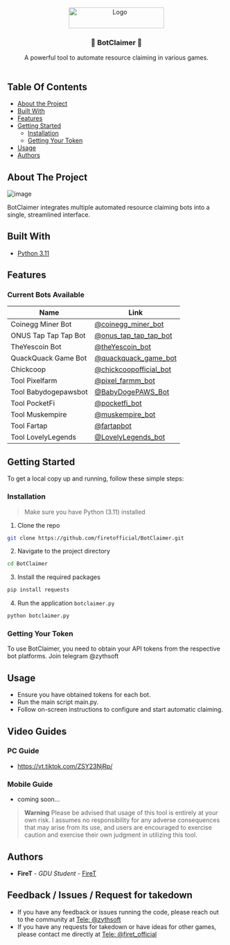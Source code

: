 <br/>
<p align="center">
  <a href="https://github.com/firetofficial/BotClaimer">
    <img src="https://i.imgur.com/bSb0JKK.png" alt="Logo" width="220" height="48">
  </a>
  <h3 align="center">🤖 BotClaimer 🤖</h3>

  <p align="center">
    A powerful tool to automate resource claiming in various games.
    <br/>
    <br/>
  </p>
</p>


## Table Of Contents

* [About the Project](#about-the-project)
* [Built With](#built-with)
* [Features](#features)
* [Getting Started](#getting-started)
  * [Installation](#installation)
  * [Getting Your Token](#getting-your-token)
* [Usage](#usage)
* [Authors](#authors)

## About The Project
![image](https://github.com/user-attachments/assets/26749cc3-d2fe-4929-b001-258d51997846)



BotClaimer integrates multiple automated resource claiming bots into a single, streamlined interface.

## Built With

- [Python 3.11](https://www.python.org/)
  
## Features

### Current Bots Available
|  Name               | Link                                                                                   |
|------------------------|----------------------------------------------------------------------------------------|
| Coinegg Miner Bot      | [@coinegg_miner_bot](https://t.me/coinegg_miner_bot/miniapp?startapp=kBNoWEHfEAAY53q4c28)             |
| ONUS Tap Tap Tap Bot   | [@onus_tap_tap_tap_bot](https://t.me/onus_tap_tap_tap_bot?start=1720343272633)                           |
| TheYescoin Bot         | [@theYescoin_bot](https://t.me/theYescoin_bot/Yescoin?startapp=vgeCvo)                             |
| QuackQuack Game Bot    | [@quackquack_game_bot](https://t.me/quackquack_game_bot/myapp?startapp=JjpxaUV31D)                     |
|      Chickcoop         | [@chickcoopofficial_bot](https://t.me/chickcoopofficial_bot/chickcoop?startapp=ref_874616182) |
|      Tool Pixelfarm    | [@pixel_farmm_bot](https://t.me/pixel_farmm_bot?start=8n3nbk)                     |
|      Tool Babydogepawsbot  | [@BabyDogePAWS_Bot](https://t.me/BabyDogePAWS_Bot?start=r_874616182)                     |
|      Tool PocketFi  | [@pocketfi_bot](https://t.me/pocketfi_bot/Mining?startapp=874616182)                     |
|      Tool Muskempire  | [@muskempire_bot](http://t.me/muskempire_bot/game?startapp=hero874616182)                     |
|      Tool Fartap  | [@fartapbot](https://t.me/fartapbot?start=28830805)                     |
|      Tool LovelyLegends   | [@LovelyLegends_bot](https://t.me/LovelyLegends_bot/start?startapp=kentId874616182)                     |
## Getting Started

To get a local copy up and running, follow these simple steps:

### Installation
> Make sure you have Python (3.11) installed
1. Clone the repo

```sh
git clone https://github.com/firetofficial/BotClaimer.git
```

2. Navigate to the project directory

```sh
cd BotClaimer
```

3. Install the required packages

```sh
pip install requests
```
4. Run the application `botclaimer.py`

```sh
python botclaimer.py
```

### Getting Your Token
To use BotClaimer, you need to obtain your API tokens from the respective bot platforms.
Join telegram @zythsoft

## Usage
- Ensure you have obtained tokens for each bot.
- Run the main script main.py.
- Follow on-screen instructions to configure and start automatic claiming.
  

## Video Guides
### PC Guide 
- https://vt.tiktok.com/ZSY23NjRp/
### Mobile Guide
- coming soon...


> **Warning**
> Please be advised that usage of this tool is entirely at your own risk. I assumes no responsibility for any adverse consequences that may arise from its use, and users are encouraged to exercise caution and exercise their own judgment in utilizing this tool.

## Authors

* **FireT** - *GDU Student* - [FireT](https://github.com/firetofficial)


## Feedback / Issues / Request for takedown
- If you have any feedback or issues running the code, please reach out to the community at [Tele: @zythsoft](https://t.me/zythsoft)
- If you have any requests for takedown or have ideas for other games, please contact me directly at [Tele: @firet_official](https://t.me/firet_official)
